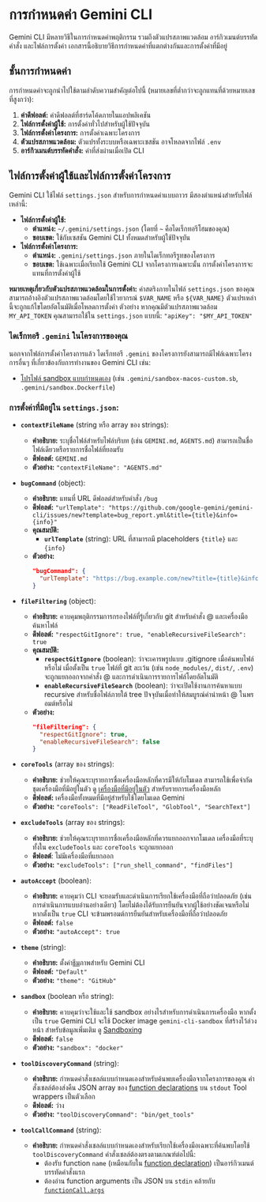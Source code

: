 # การกำหนดค่า Gemini CLI

Gemini CLI มีหลายวิธีในการกำหนดค่าพฤติกรรม รวมถึงตัวแปรสภาพแวดล้อม อาร์กิวเมนต์บรรทัดคำสั่ง และไฟล์การตั้งค่า เอกสารนี้อธิบายวิธีการกำหนดค่าที่แตกต่างกันและการตั้งค่าที่มีอยู่

## ชั้นการกำหนดค่า

การกำหนดค่าจะถูกนำไปใช้ตามลำดับความสำคัญต่อไปนี้ (หมายเลขที่ต่ำกว่าจะถูกแทนที่ด้วยหมายเลขที่สูงกว่า):

1.  **ค่าดีฟอลต์:** ค่าดีฟอลต์ที่ฮาร์ดโค้ดภายในแอปพลิเคชัน
2.  **ไฟล์การตั้งค่าผู้ใช้:** การตั้งค่าทั่วไปสำหรับผู้ใช้ปัจจุบัน
3.  **ไฟล์การตั้งค่าโครงการ:** การตั้งค่าเฉพาะโครงการ
4.  **ตัวแปรสภาพแวดล้อม:** ตัวแปรทั้งระบบหรือเฉพาะเซสชัน อาจโหลดจากไฟล์ `.env`
5.  **อาร์กิวเมนต์บรรทัดคำสั่ง:** ค่าที่ส่งผ่านเมื่อเปิด CLI

## ไฟล์การตั้งค่าผู้ใช้และไฟล์การตั้งค่าโครงการ

Gemini CLI ใช้ไฟล์ `settings.json` สำหรับการกำหนดค่าแบบถาวร มีสองตำแหน่งสำหรับไฟล์เหล่านี้:

- **ไฟล์การตั้งค่าผู้ใช้:**
  - **ตำแหน่ง:** `~/.gemini/settings.json` (โดยที่ `~` คือไดเร็กทอรีโฮมของคุณ)
  - **ขอบเขต:** ใช้กับเซสชัน Gemini CLI ทั้งหมดสำหรับผู้ใช้ปัจจุบัน
- **ไฟล์การตั้งค่าโครงการ:**
  - **ตำแหน่ง:** `.gemini/settings.json` ภายในไดเร็กทอรีรูทของโครงการ
  - **ขอบเขต:** ใช้เฉพาะเมื่อเรียกใช้ Gemini CLI จากโครงการเฉพาะนั้น การตั้งค่าโครงการจะแทนที่การตั้งค่าผู้ใช้

**หมายเหตุเกี่ยวกับตัวแปรสภาพแวดล้อมในการตั้งค่า:** ค่าสตริงภายในไฟล์ `settings.json` ของคุณสามารถอ้างอิงตัวแปรสภาพแวดล้อมโดยใช้ไวยากรณ์ `$VAR_NAME` หรือ `${VAR_NAME}` ตัวแปรเหล่านี้จะถูกแก้ไขโดยอัตโนมัติเมื่อโหลดการตั้งค่า ตัวอย่าง หากคุณมีตัวแปรสภาพแวดล้อม `MY_API_TOKEN` คุณสามารถใช้ใน `settings.json` แบบนี้: `"apiKey": "$MY_API_TOKEN"`

### ไดเร็กทอรี `.gemini` ในโครงการของคุณ

นอกจากไฟล์การตั้งค่าโครงการแล้ว ไดเร็กทอรี `.gemini` ของโครงการยังสามารถมีไฟล์เฉพาะโครงการอื่นๆ ที่เกี่ยวข้องกับการทำงานของ Gemini CLI เช่น:

- [โปรไฟล์ sandbox แบบกำหนดเอง](#sandboxing) (เช่น `.gemini/sandbox-macos-custom.sb`, `.gemini/sandbox.Dockerfile`)

### การตั้งค่าที่มีอยู่ใน `settings.json`:

- **`contextFileName`** (string หรือ array ของ strings):
  - **คำอธิบาย:** ระบุชื่อไฟล์สำหรับไฟล์บริบท (เช่น `GEMINI.md`, `AGENTS.md`) สามารถเป็นชื่อไฟล์เดียวหรือรายการชื่อไฟล์ที่ยอมรับ
  - **ดีฟอลต์:** `GEMINI.md`
  - **ตัวอย่าง:** `"contextFileName": "AGENTS.md"`

- **`bugCommand`** (object):
  - **คำอธิบาย:** แทนที่ URL ดีฟอลต์สำหรับคำสั่ง `/bug`
  - **ดีฟอลต์:** `"urlTemplate": "https://github.com/google-gemini/gemini-cli/issues/new?template=bug_report.yml&title={title}&info={info}"`
  - **คุณสมบัติ:**
    - **`urlTemplate`** (string): URL ที่สามารถมี placeholders `{title}` และ `{info}`
  - **ตัวอย่าง:**
    ```json
    "bugCommand": {
      "urlTemplate": "https://bug.example.com/new?title={title}&info={info}"
    }
    ```

- **`fileFiltering`** (object):
  - **คำอธิบาย:** ควบคุมพฤติกรรมการกรองไฟล์ที่รู้เกี่ยวกับ git สำหรับคำสั่ง @ และเครื่องมือค้นหาไฟล์
  - **ดีฟอลต์:** `"respectGitIgnore": true, "enableRecursiveFileSearch": true`
  - **คุณสมบัติ:**
    - **`respectGitIgnore`** (boolean): ว่าจะเคารพรูปแบบ .gitignore เมื่อค้นพบไฟล์หรือไม่ เมื่อตั้งเป็น `true` ไฟล์ที่ git ละเว้น (เช่น `node_modules/`, `dist/`, `.env`) จะถูกแยกออกจากคำสั่ง @ และการดำเนินการรายการไฟล์โดยอัตโนมัติ
    - **`enableRecursiveFileSearch`** (boolean): ว่าจะเปิดใช้งานการค้นหาแบบ recursive สำหรับชื่อไฟล์ภายใต้ tree ปัจจุบันเมื่อทำให้สมบูรณ์คำนำหน้า @ ในพรอมต์หรือไม่
  - **ตัวอย่าง:**
    ```json
    "fileFiltering": {
      "respectGitIgnore": true,
      "enableRecursiveFileSearch": false
    }
    ```

- **`coreTools`** (array ของ strings):
  - **คำอธิบาย:** ช่วยให้คุณระบุรายการชื่อเครื่องมือหลักที่ควรมีให้กับโมเดล สามารถใช้เพื่อจำกัดชุดเครื่องมือที่มีอยู่ในตัว ดู [เครื่องมือที่มีอยู่ในตัว](../core/tools-api.md#built-in-tools) สำหรับรายการเครื่องมือหลัก
  - **ดีฟอลต์:** เครื่องมือทั้งหมดที่มีอยู่สำหรับใช้โดยโมเดล Gemini
  - **ตัวอย่าง:** `"coreTools": ["ReadFileTool", "GlobTool", "SearchText"]`

- **`excludeTools`** (array ของ strings):
  - **คำอธิบาย:** ช่วยให้คุณระบุรายการชื่อเครื่องมือหลักที่ควรแยกออกจากโมเดล เครื่องมือที่ระบุทั้งใน `excludeTools` และ `coreTools` จะถูกแยกออก
  - **ดีฟอลต์**: ไม่มีเครื่องมือที่แยกออก
  - **ตัวอย่าง:** `"excludeTools": ["run_shell_command", "findFiles"]`

- **`autoAccept`** (boolean):
  - **คำอธิบาย:** ควบคุมว่า CLI จะยอมรับและดำเนินการเรียกใช้เครื่องมือที่ถือว่าปลอดภัย (เช่น การดำเนินการแบบอ่านอย่างเดียว) โดยไม่ต้องได้รับการยืนยันจากผู้ใช้อย่างชัดเจนหรือไม่ หากตั้งเป็น `true` CLI จะข้ามพรอมต์การยืนยันสำหรับเครื่องมือที่ถือว่าปลอดภัย
  - **ดีฟอลต์:** `false`
  - **ตัวอย่าง:** `"autoAccept": true`

- **`theme`** (string):
  - **คำอธิบาย:** ตั้งค่า[ธีม](./themes.md)ภาพสำหรับ Gemini CLI
  - **ดีฟอลต์:** `"Default"`
  - **ตัวอย่าง:** `"theme": "GitHub"`

- **`sandbox`** (boolean หรือ string):
  - **คำอธิบาย:** ควบคุมว่าจะใช้และใช้ sandbox อย่างไรสำหรับการดำเนินการเครื่องมือ หากตั้งเป็น `true` Gemini CLI จะใช้ Docker image `gemini-cli-sandbox` ที่สร้างไว้ล่วงหน้า สำหรับข้อมูลเพิ่มเติม ดู [Sandboxing](#sandboxing)
  - **ดีฟอลต์:** `false`
  - **ตัวอย่าง:** `"sandbox": "docker"`

- **`toolDiscoveryCommand`** (string):
  - **คำอธิบาย:** กำหนดคำสั่งเชลล์แบบกำหนดเองสำหรับค้นพบเครื่องมือจากโครงการของคุณ คำสั่งเชลล์ต้องส่งคืน JSON array ของ [function declarations](https://ai.google.dev/gemini-api/docs/function-calling#function-declarations) บน `stdout` Tool wrappers เป็นตัวเลือก
  - **ดีฟอลต์:** ว่าง
  - **ตัวอย่าง:** `"toolDiscoveryCommand": "bin/get_tools"`

- **`toolCallCommand`** (string):
  - **คำอธิบาย:** กำหนดคำสั่งเชลล์แบบกำหนดเองสำหรับเรียกใช้เครื่องมือเฉพาะที่ค้นพบโดยใช้ `toolDiscoveryCommand` คำสั่งเชลล์ต้องตรงตามเกณฑ์ต่อไปนี้:
    - ต้องรับ function `name` (เหมือนกับใน [function declaration](https://ai.google.dev/gemini-api/docs/function-calling#function-declarations)) เป็นอาร์กิวเมนต์บรรทัดคำสั่งแรก
    - ต้องอ่าน function arguments เป็น JSON บน `stdin` คล้ายกับ [`functionCall.args`](https://cloud.google.com/vertex-ai/generative-ai/docs/model-reference/inference#functioncall)
